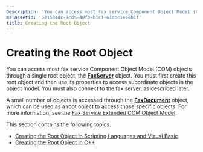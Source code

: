 ```yaml
---
Description: 'You can access most fax service Component Object Model (COM) objects through a single root object, the FaxServer object.'
ms.assetid: '521534dc-7cd5-48fb-b1c1-61dbc1e4eb1f'
title: Creating the Root Object
---
```


# Creating the Root Object

You can access most fax service Component Object Model (COM) objects through a single root object, the [**FaxServer**](-mfax-faxserver.md) object. You must first create this root object and then use its properties to access subordinate objects in the object model. You must also connect to the fax server, as described later.

A small number of objects is accessed through the [**FaxDocument**](-mfax-faxdocument.md) object, which can be used as a root object to access those specific objects. For more information, see the [Fax Service Extended COM Object Model](-mfax-fax-service-extended-com-object-model.md).

This section contains the following topics.

-   [Creating the Root Object in Scripting Languages and Visual Basic](-mfax-creating-the-root-object-in-scripting-languages-and-visual-basic.md)
-   [Creating the Root Object in C++](-mfax-creating-the-root-object-in-c-.md)

 

 



